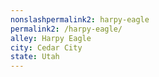 ```yaml
---
﻿nonslashpermalink2: harpy-eagle
permalink2: /harpy-eagle/
alley: Harpy Eagle
city: Cedar City
state: Utah
---
```

